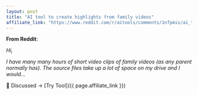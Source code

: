 ```yaml
---
layout: post
title: "AI tool to create highlights from family videos"
affiliate_link: "https://www.reddit.com/r/aitools/comments/1nfpmis/ai_tool_to_create_highlights_from_family_videos/?ref=autoverse&utm_source=autoverse"
---
```


**From Reddit**:  
*<!-- SC_OFF --><div class='md'><p>Hi, </p> <p>I have many many hours of short video clips of family videos (as any parent normally has). The source files take up a lot of space on my drive and I would...*

💬 Discussed → [Try Tool]({{ page.affiliate_link }})  

